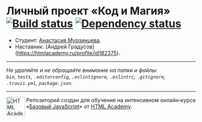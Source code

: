 ﻿# Личный проект «Код и Магия» [![Build status][travis-image]][travis-url] [![Dependency status][dependency-image]][dependency-url]

* Студент: [Анастасия Мурзинцева](https://up.htmlacademy.ru/javascript/7/user/152154).
* Наставник: [Андрей Градусов] (https://htmlacademy.ru/profile/id182375).

---

_Не удаляйте и не обращайте внимание на папки и файлы:_<br>
_`bin`, `tests`, `.editorconfig`, `.eslintignore`, `.eslintrc`, `.gitignore`, `.travis.yml`, `package.json`._

---

<a href="https://htmlacademy.ru/intensive/javascript"><img align="left" width="50" height="50" title="HTML Academy" src="https://up.htmlacademy.ru/static/img/intensive/javascript/logo-for-github.svg"></a>

Репозиторий создан для обучения на интенсивном онлайн‑курсе «[Базовый JavaScript](https://htmlacademy.ru/intensive/javascript)» от [HTML Academy](https://htmlacademy.ru).

[travis-image]: https://travis-ci.org/htmlacademy-javascript/152154-code-and-magick.svg?branch=master
[travis-url]: https://travis-ci.org/htmlacademy-javascript/152154-code-and-magick
[dependency-image]: https://david-dm.org/htmlacademy-javascript/152154-code-and-magick.svg?style=flat-square
[dependency-url]: https://david-dm.org/htmlacademy-javascript/152154-code-and-magick
